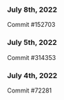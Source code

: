 ### July 8th, 2022

Commit #152703

### July 5th, 2022

Commit #314353


### July 4th, 2022

Commit #72281
